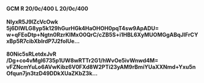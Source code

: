 #### GCM R 20/0c/400 L 20/0c/400
**NIyxR5J9lZcVcOwk**<br/>**5j6DlWLG8yp5k129hGurHGk4HaOHOH0pqT4sw9ApADU=**<br/>**w+qFEoDtp+Ngtn0RzrKIMxO0QrC/cZB5S+i1HBL6XyMUOMGgABqJIFrCYxBp5R7cibXbIrdP7J2foIUe...**<br/><br/>
**80Nic5sRLetdxJvR**<br/>**/Dg+co4vMgl6735p1UW8wRTTr2G1/hWvOe5ivWnwd4M=**<br/>**vFZNcmYuLo6AVwKibz6V0FXd8W2PTi23yAM9rBmiYUaXXNmd+Yxu5nOfqun7jn3tzD49DDkXUaZKbZ3k...**
